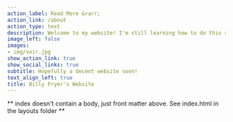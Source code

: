 ```yaml
---
action_label: Read More &rarr;
action_link: /about
action_type: text
description: Welcome to my website! I'm still learning how to do this so hopefully I will have this all sorted out soon!
image_left: false
images:
- img/voir.jpg
show_action_link: true
show_social_links: true
subtitle: Hopefully a decent website soon!
text_align_left: true
title: Billy Fryer's Website
---
```


** index doesn't contain a body, just front matter above.
See index.html in the layouts folder **
